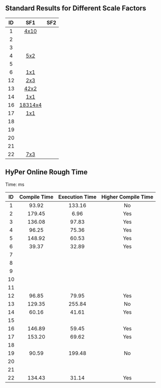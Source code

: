 ## Standard Results for Different Scale Factors


| ID | SF1                    | SF2                      |
|:--:|:----------------------:|:------------------------:|
| 1  | [4x10](sf1/q1.txt)     |                          |
| 2  |                        |                          |
| 3  |                        |                          |
| 4  | [5x2](sf1/q4.txt)      |                          |
| 5  |                        |                          |
| 6  | [1x1](sf1/q6.txt)      |                          |
| 12 | [2x3](sf1/q12.txt)     |                          |
| 13 | [42x2](sf1/q13.txt)    |                          |
| 14 | [1x1](sf1/q14.txt)     |                          |
| 16 | [18314x4](sf1/q16.txt) |                          |
| 17 | [1x1](sf1/q17.txt)     |                          |
| 18 |                        |                          |
| 19 |                        |                          |
| 20 |                        |                          |
| 21 |                        |                          |
| 22 | [7x3](sf1/q22.txt)     |                          |

## HyPer Online Rough Time

Time: ms

| ID | Compile Time | Execution Time | Higher Compile Time |
|:--:|:------------:|:--------------:|:-------------------:|
| 1  |  93.92       | 133.16         | No                  |
| 2  | 179.45       |   6.96         | Yes                 |
| 3  | 136.08       |  97.83         | Yes                 |
| 4  |  96.25       |  75.36         | Yes                 |
| 5  | 148.92       |  60.53         | Yes                 |
| 6  |  39.37       |  32.89         | Yes                 |
| 7  | | | |
| 8  | | | |
| 9  | | | |
| 10 | | | |
| 11 | | | |
| 12 |  96.85       |  79.95         | Yes                 |
| 13 | 129.35       | 255.84         | No                  |
| 14 |  60.16       |  41.61         | Yes                 |
| 15 | | | |
| 16 | 146.89       |  59.45         | Yes                 |
| 17 | 153.20       |  69.62         | Yes                 |
| 18 | | | |
| 19 |  90.59       | 199.48         | No                  |
| 20 | | | |
| 21 | | | |
| 22 | 134.43       |  31.14         | Yes                 |


